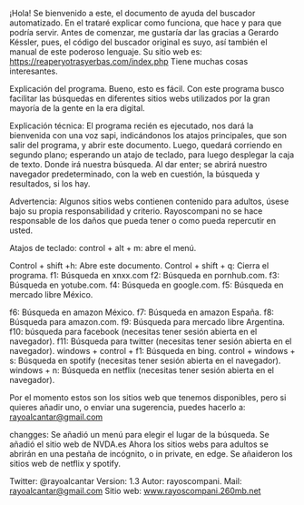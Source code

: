 ¡Hola! Se bienvenido a este, el documento de ayuda del buscador automatizado.
En el trataré explicar como funciona, que hace y para que podría servir.
Antes de comenzar, me gustaría dar las gracias a Gerardo Késsler, pues, el código del  buscador original es suyo, así también el manual de este poderoso lenguaje.
Su sitio web es: https://reaperyotrasyerbas.com/index.php
Tiene muchas cosas interesantes.

Explicación del programa.
Bueno, esto es fácil. Con este programa busco facilitar las búsquedas en diferentes sitios webs utilizados por la gran mayoría de la gente en la era digital.

Explicación técnica:
El programa recién es ejecutado, nos dará la bienvenida con una voz sapi, indicándonos los atajos principales, que son salir del programa, y abrir este documento.
Luego, quedará corriendo en segundo plano; esperando un atajo de teclado, para luego desplegar la caja de texto. Donde irá nuestra búsqueda. Al dar enter; se abrirá nuestro navegador predeterminado, con la web en cuestión, la búsqueda y resultados, si los hay.

Advertencia:
Algunos sitios webs contienen contenido para adultos, úsese bajo su propia responsabilidad y criterio.
Rayoscompani no se hace responsable de los daños que pueda tener o como pueda repercutir en usted.

Atajos de teclado:
control + alt + m:
abre el menú.

Control + shift +h:
Abre este documento.
Control + shift + q:
Cierra el programa.
f1:
Búsqueda en xnxx.com
f2:
Búsqueda en pornhub.com.
f3:
Búsqueda en yotube.com.
f4:
Búsqueda en google.com.
f5:
Búsqueda en mercado libre México.

f6:
Búsqueda en amazon México.
f7:
Búsqueda en amazon España.
f8:
Búsqueda para amazon.com.
f9:
Búsqueda para mercado libre Argentina.
f10:
búsqueda para facebook (necesitas tener sesión abierta en el navegador).
f11:
Búsqueda para twitter (necesitas tener sesión abierta en el navegador).
windows + control + f1:
Búsqueda en bing.
control + windows + s:
Búsqueda en spotify (necesitas tener sesión abierta en el navegador).
windows + n:
Búsqueda en netflix (necesitas tener sesión abierta en el navegador).

Por el momento estos son los sitios web que tenemos disponibles, pero si quieres añadir uno, o enviar una sugerencia, puedes hacerlo a: rayoalcantar@gmail.com

changges:
Se añadió un menú para elegir el lugar de la búsqueda.
Se añadió el sitio web de NVDA.es
Ahora los sitios webs para adultos se abrirán en una pestaña de incógnito, o in private, en edge.
Se añaideron los sitios web de netflix y spotify.

Twitter: @rayoalcantar
Version: 1.3
Autor: rayoscompani.
Mail: rayoalcantar@gmail.com
Sitio web: www.rayoscompani.260mb.net